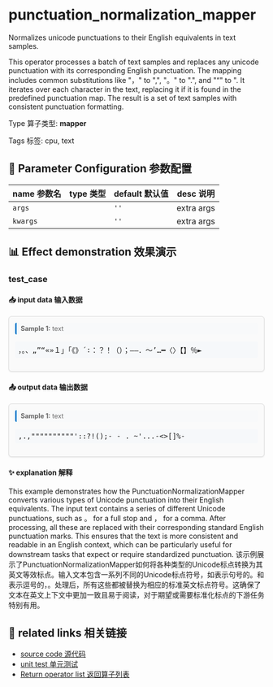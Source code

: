# punctuation_normalization_mapper

Normalizes unicode punctuations to their English equivalents in text samples.

This operator processes a batch of text samples and replaces any unicode punctuation
with its corresponding English punctuation. The mapping includes common substitutions
like "，" to ",", "。" to ".", and "“" to ". It iterates over each character in the text,
replacing it if it is found in the predefined punctuation map. The result is a set of
text samples with consistent punctuation formatting.

Type 算子类型: **mapper**

Tags 标签: cpu, text

## 🔧 Parameter Configuration 参数配置
| name 参数名 | type 类型 | default 默认值 | desc 说明 |
|--------|------|--------|------|
| `args` |  | `''` | extra args |
| `kwargs` |  | `''` | extra args |

## 📊 Effect demonstration 效果演示
### test_case

#### 📥 input data 输入数据
<div class="sample-card" style="border:1px solid #ddd; padding:12px; margin:8px 0; border-radius:6px; background:#fafafa; box-shadow:0 1px 3px rgba(0,0,0,0.1);"><div class="sample-header" style="background:#f8f9fa; padding:4px 8px; margin-bottom:6px; border-radius:3px; font-size:0.9em; color:#666; border-left:3px solid #007acc;"><strong>Sample 1:</strong> text</div><pre style="padding:6px; background:#f6f8fa; border-radius:4px; overflow-x:auto; white-space:pre; word-wrap:normal;">，。、„”“«»１」「《》´∶：？！（）；–—．～’…━〈〉【】％►</pre></div>

#### 📤 output data 输出数据
<div class="sample-card" style="border:1px solid #ddd; padding:12px; margin:8px 0; border-radius:6px; background:#fafafa; box-shadow:0 1px 3px rgba(0,0,0,0.1);"><div class="sample-header" style="background:#f8f9fa; padding:4px 8px; margin-bottom:6px; border-radius:3px; font-size:0.9em; color:#666; border-left:3px solid #007acc;"><strong>Sample 1:</strong> text</div><pre style="padding:6px; background:#f6f8fa; border-radius:4px; overflow-x:auto; white-space:pre; word-wrap:normal;">,.,&quot;&quot;&quot;&quot;&quot;&quot;&quot;&quot;&quot;&quot;&#x27;::?!();- - . ~&#x27;...-&lt;&gt;[]%-</pre></div>

#### ✨ explanation 解释
This example demonstrates how the PunctuationNormalizationMapper converts various types of Unicode punctuation into their English equivalents. The input text contains a series of different Unicode punctuations, such as 。 for a full stop and ， for a comma. After processing, all these are replaced with their corresponding standard English punctuation marks. This ensures that the text is more consistent and readable in an English context, which can be particularly useful for downstream tasks that expect or require standardized punctuation.
该示例展示了PunctuationNormalizationMapper如何将各种类型的Unicode标点转换为其英文等效标点。输入文本包含一系列不同的Unicode标点符号，如表示句号的。和表示逗号的，。处理后，所有这些都被替换为相应的标准英文标点符号。这确保了文本在英文上下文中更加一致且易于阅读，对于期望或需要标准化标点的下游任务特别有用。


## 🔗 related links 相关链接
- [source code 源代码](../../../data_juicer/ops/mapper/punctuation_normalization_mapper.py)
- [unit test 单元测试](../../../tests/ops/mapper/test_punctuation_normalization_mapper.py)
- [Return operator list 返回算子列表](../../Operators.md)